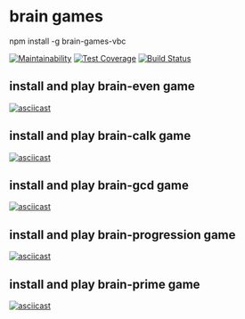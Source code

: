 # brain games

npm install -g brain-games-vbc

[![Maintainability](https://api.codeclimate.com/v1/badges/f6c4f1a09e4b6e651a27/maintainability)](https://codeclimate.com/github/verybeautifulcat/brain-games/maintainability)
[![Test Coverage](https://api.codeclimate.com/v1/badges/f6c4f1a09e4b6e651a27/test_coverage)](https://codeclimate.com/github/verybeautifulcat/brain-games/test_coverage)
[![Build Status](https://travis-ci.com/verybeautifulcat/brain-games.svg?branch=master)](https://travis-ci.com/verybeautifulcat/brain-games)



## install and play brain-even game

[![asciicast](https://asciinema.org/a/Uhl7JPREOVNt8jlAUG5JyRiEL.svg)](https://asciinema.org/a/Uhl7JPREOVNt8jlAUG5JyRiEL)


## install and play brain-calk game

[![asciicast](https://asciinema.org/a/bbCGSIM7GIodHfs97wyTp2FzA.svg)](https://asciinema.org/a/bbCGSIM7GIodHfs97wyTp2FzA)


## install and play brain-gcd game

[![asciicast](https://asciinema.org/a/OnjlkuDlWXscfBjF1pLjSMNhI.svg)](https://asciinema.org/a/OnjlkuDlWXscfBjF1pLjSMNhI)


## install and play brain-progression game

[![asciicast](https://asciinema.org/a/Y59zlXreEwnvRyENRjnG3MHTp.svg)](https://asciinema.org/a/Y59zlXreEwnvRyENRjnG3MHTp)


## install and play brain-prime game

[![asciicast](https://asciinema.org/a/8KfV6ysKn7Gar4OqRXkBr24Dg.svg)](https://asciinema.org/a/8KfV6ysKn7Gar4OqRXkBr24Dg)